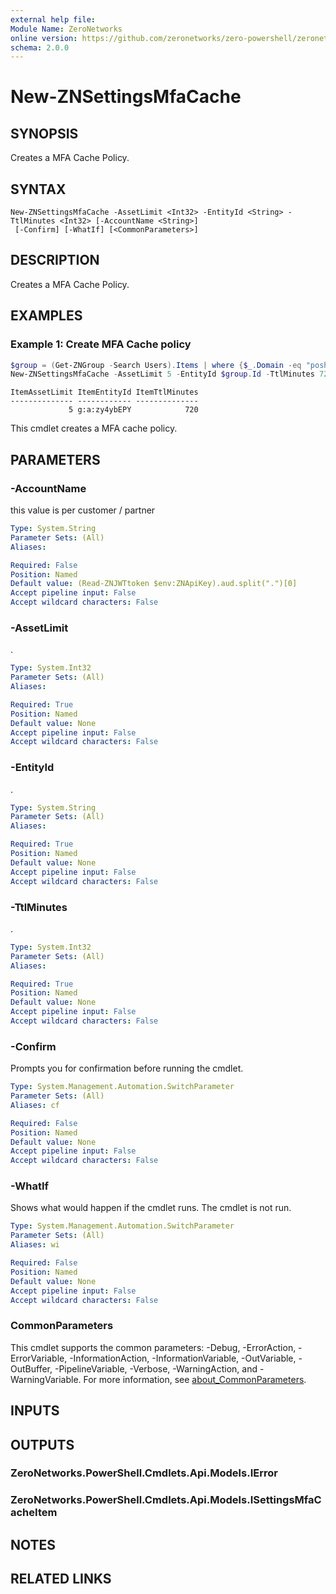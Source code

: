 ```yaml
---
external help file:
Module Name: ZeroNetworks
online version: https://github.com/zeronetworks/zero-powershell/zeronetworks/new-znsettingsmfacache
schema: 2.0.0
---
```


# New-ZNSettingsMfaCache

## SYNOPSIS
Creates a MFA Cache Policy.

## SYNTAX

```
New-ZNSettingsMfaCache -AssetLimit <Int32> -EntityId <String> -TtlMinutes <Int32> [-AccountName <String>]
 [-Confirm] [-WhatIf] [<CommonParameters>]
```

## DESCRIPTION
Creates a MFA Cache Policy.

## EXAMPLES

### Example 1: Create MFA Cache policy
```powershell
$group = (Get-ZNGroup -Search Users).Items | where {$_.Domain -eq "posh.local" -and $_.Name -eq "Users"}
New-ZNSettingsMfaCache -AssetLimit 5 -EntityId $group.Id -TtlMinutes 720
```

```output
ItemAssetLimit ItemEntityId ItemTtlMinutes
-------------- ------------ --------------
             5 g:a:zy4ybEPY            720
```

This cmdlet creates a MFA cache policy.

## PARAMETERS

### -AccountName
this value is per customer / partner

```yaml
Type: System.String
Parameter Sets: (All)
Aliases:

Required: False
Position: Named
Default value: (Read-ZNJWTtoken $env:ZNApiKey).aud.split(".")[0]
Accept pipeline input: False
Accept wildcard characters: False
```

### -AssetLimit
.

```yaml
Type: System.Int32
Parameter Sets: (All)
Aliases:

Required: True
Position: Named
Default value: None
Accept pipeline input: False
Accept wildcard characters: False
```

### -EntityId
.

```yaml
Type: System.String
Parameter Sets: (All)
Aliases:

Required: True
Position: Named
Default value: None
Accept pipeline input: False
Accept wildcard characters: False
```

### -TtlMinutes
.

```yaml
Type: System.Int32
Parameter Sets: (All)
Aliases:

Required: True
Position: Named
Default value: None
Accept pipeline input: False
Accept wildcard characters: False
```

### -Confirm
Prompts you for confirmation before running the cmdlet.

```yaml
Type: System.Management.Automation.SwitchParameter
Parameter Sets: (All)
Aliases: cf

Required: False
Position: Named
Default value: None
Accept pipeline input: False
Accept wildcard characters: False
```

### -WhatIf
Shows what would happen if the cmdlet runs.
The cmdlet is not run.

```yaml
Type: System.Management.Automation.SwitchParameter
Parameter Sets: (All)
Aliases: wi

Required: False
Position: Named
Default value: None
Accept pipeline input: False
Accept wildcard characters: False
```

### CommonParameters
This cmdlet supports the common parameters: -Debug, -ErrorAction, -ErrorVariable, -InformationAction, -InformationVariable, -OutVariable, -OutBuffer, -PipelineVariable, -Verbose, -WarningAction, and -WarningVariable. For more information, see [about_CommonParameters](http://go.microsoft.com/fwlink/?LinkID=113216).

## INPUTS

## OUTPUTS

### ZeroNetworks.PowerShell.Cmdlets.Api.Models.IError

### ZeroNetworks.PowerShell.Cmdlets.Api.Models.ISettingsMfaCacheItem

## NOTES

## RELATED LINKS

